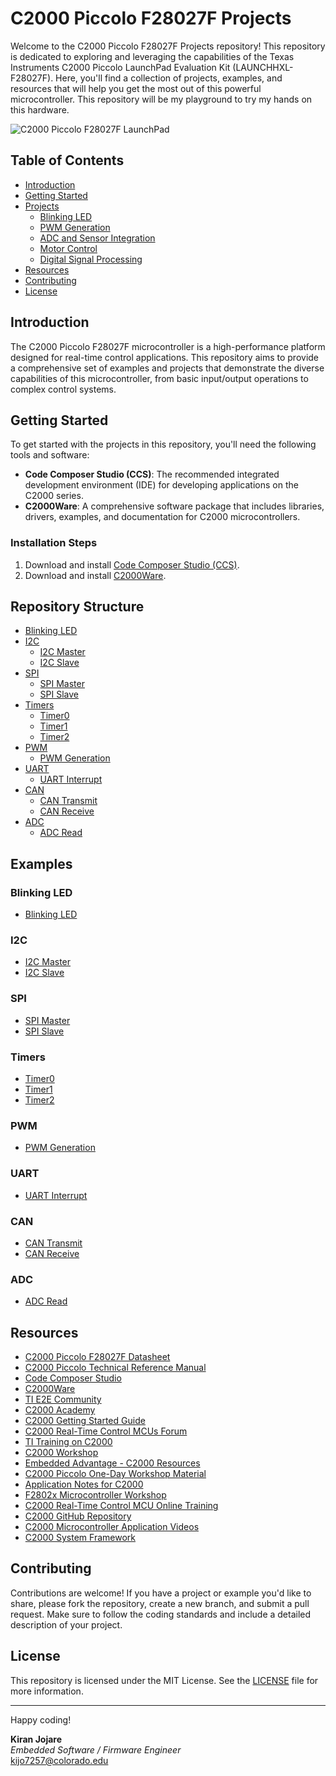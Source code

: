 # C2000 Piccolo F28027F Projects

Welcome to the C2000 Piccolo F28027F Projects repository! This repository is dedicated to exploring and leveraging the capabilities of the Texas Instruments C2000 Piccolo LaunchPad Evaluation Kit (LAUNCHHXL-F28027F). Here, you'll find a collection of projects, examples, and resources that will help you get the most out of this powerful microcontroller. This repository will be my playground to try my hands on this hardware.

![C2000 Piccolo F28027F LaunchPad](https://github.com/kiranj26/C2000-Piccolo-F28027F-Projects/assets/111842372/cfc6b9b9-3e2b-4c9a-8dcd-6ca740f447cb)

## Table of Contents
- [Introduction](#introduction)
- [Getting Started](#getting-started)
- [Projects](#projects)
  - [Blinking LED](#blinking-led)
  - [PWM Generation](#pwm-generation)
  - [ADC and Sensor Integration](#adc-and-sensor-integration)
  - [Motor Control](#motor-control)
  - [Digital Signal Processing](#digital-signal-processing)
- [Resources](#resources)
- [Contributing](#contributing)
- [License](#license)

## Introduction
The C2000 Piccolo F28027F microcontroller is a high-performance platform designed for real-time control applications. This repository aims to provide a comprehensive set of examples and projects that demonstrate the diverse capabilities of this microcontroller, from basic input/output operations to complex control systems.

## Getting Started
To get started with the projects in this repository, you'll need the following tools and software:
- **Code Composer Studio (CCS)**: The recommended integrated development environment (IDE) for developing applications on the C2000 series.
- **C2000Ware**: A comprehensive software package that includes libraries, drivers, examples, and documentation for C2000 microcontrollers.

### Installation Steps
1. Download and install [Code Composer Studio (CCS)](https://www.ti.com/tool/CCSTUDIO).
2. Download and install [C2000Ware](https://www.ti.com/tool/C2000WARE).

## Repository Structure

- [Blinking LED](#blinking-led)
- [I2C](#i2c)
  - [I2C Master](#i2c-master)
  - [I2C Slave](#i2c-slave)
- [SPI](#spi)
  - [SPI Master](#spi-master)
  - [SPI Slave](#spi-slave)
- [Timers](#timers)
  - [Timer0](#timer0)
  - [Timer1](#timer1)
  - [Timer2](#timer2)
- [PWM](#pwm)
  - [PWM Generation](#pwm-generation)
- [UART](#uart)
  - [UART Interrupt](#uart-interrupt)
- [CAN](#can)
  - [CAN Transmit](#can-transmit)
  - [CAN Receive](#can-receive)
- [ADC](#adc)
  - [ADC Read](#adc-read)

## Examples

### Blinking LED
- [Blinking LED](https://github.com/kiranj26/C2000-Piccolo-F28027F-Projects/tree/main/examples/Blinking_LED)

### I2C
- [I2C Master](https://github.com/kiranj26/C2000-Piccolo-F28027F-Projects/tree/main/examples/I2C/I2C_Master)
- [I2C Slave](https://github.com/kiranj26/C2000-Piccolo-F28027F-Projects/tree/main/examples/I2C/I2C_Slave)

### SPI
- [SPI Master](https://github.com/kiranj26/C2000-Piccolo-F28027F-Projects/tree/main/examples/SPI/SPI_Master)
- [SPI Slave](https://github.com/kiranj26/C2000-Piccolo-F28027F-Projects/tree/main/examples/SPI/SPI_Slave)

### Timers
- [Timer0](https://github.com/kiranj26/C2000-Piccolo-F28027F-Projects/tree/main/examples/Timers/Timer0)
- [Timer1](https://github.com/kiranj26/C2000-Piccolo-F28027F-Projects/tree/main/examples/Timers/Timer1)
- [Timer2](https://github.com/kiranj26/C2000-Piccolo-F28027F-Projects/tree/main/examples/Timers/Timer2)

### PWM
- [PWM Generation](https://github.com/kiranj26/C2000-Piccolo-F28027F-Projects/tree/main/examples/PWM/PWM_Generation)

### UART
- [UART Interrupt](https://github.com/kiranj26/C2000-Piccolo-F28027F-Projects/tree/main/examples/UART/UART_Interrupt)

### CAN
- [CAN Transmit](https://github.com/kiranj26/C2000-Piccolo-F28027F-Projects/tree/main/examples/CAN/CAN_Transmit)
- [CAN Receive](https://github.com/kiranj26/C2000-Piccolo-F28027F-Projects/tree/main/examples/CAN/CAN_Receive)

### ADC
- [ADC Read](https://github.com/kiranj26/C2000-Piccolo-F28027F-Projects/tree/main/examples/ADC/ADC_Read)


## Resources
- [C2000 Piccolo F28027F Datasheet](https://www.ti.com/lit/ds/symlink/tms320f28027.pdf)
- [C2000 Piccolo Technical Reference Manual](https://www.ti.com/lit/ug/spruh18g/spruh18g.pdf)
- [Code Composer Studio](https://www.ti.com/tool/CCSTUDIO)
- [C2000Ware](https://www.ti.com/tool/C2000WARE)
- [TI E2E Community](https://e2e.ti.com/)
- [C2000 Academy](https://dev.ti.com/tirex/explore/node?node=ACVoMPn4X0iwIj0-VfT0HQ__FUz-xrs__LATEST)
- [C2000 Getting Started Guide](https://www.ti.com/lit/an/spracg5/spracg5.pdf)
- [C2000 Real-Time Control MCUs Forum](https://e2e.ti.com/support/microcontrollers/c2000/f/171)
- [TI Training on C2000](https://training.ti.com/c2000-real-time-mcus)
- [C2000 Workshop](https://software-dl.ti.com/trainingTTO/trainingTTO_public_sw/C2000%20Piccolo%20One-Day%20Workshop.pdf)
- [Embedded Advantage - C2000 Resources](https://www.embeddedadvantage.com/c2000)
- [C2000 Piccolo One-Day Workshop Material](https://software-dl.ti.com/trainingTTO/trainingTTO_public_sw/C2000%20Piccolo%20One-Day%20Workshop.zip)
- [Application Notes for C2000](https://www.ti.com/microcontrollers-mcus-processors/microcontrollers/c2000-real-time-control-mcus/products.html#p2794=F28027&view=appnotes)
- [F2802x Microcontroller Workshop](http://processors.wiki.ti.com/images/c/c7/F2802x_Microcontroller_Workshop.pdf)
- [C2000 Real-Time Control MCU Online Training](https://training.ti.com/c2000-real-time-mcus?context=1137707-1137705)
- [C2000 GitHub Repository](https://github.com/TexasInstruments/c2000ware)
- [C2000 Microcontroller Application Videos](https://www.youtube.com/playlist?list=PLISmVLHAZbTOgUeZb-0dd1ecM4p0T5r-b)
- [C2000 System Framework](https://www.ti.com/tool/C2000-SYSFW)

## Contributing
Contributions are welcome! If you have a project or example you'd like to share, please fork the repository, create a new branch, and submit a pull request. Make sure to follow the coding standards and include a detailed description of your project.

## License
This repository is licensed under the MIT License. See the [LICENSE](LICENSE) file for more information.

---

Happy coding!

**Kiran Jojare**  
*Embedded Software / Firmware Engineer*  
kijo7257@colorado.edu
